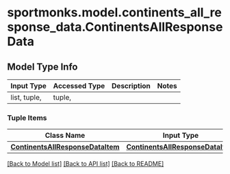 # sportmonks.model.continents_all_response_data.ContinentsAllResponseData

## Model Type Info
Input Type | Accessed Type | Description | Notes
------------ | ------------- | ------------- | -------------
list, tuple,  | tuple,  |  | 

### Tuple Items
Class Name | Input Type | Accessed Type | Description | Notes
------------- | ------------- | ------------- | ------------- | -------------
[**ContinentsAllResponseDataItem**](ContinentsAllResponseDataItem.md) | [**ContinentsAllResponseDataItem**](ContinentsAllResponseDataItem.md) | [**ContinentsAllResponseDataItem**](ContinentsAllResponseDataItem.md) |  | 

[[Back to Model list]](../../README.md#documentation-for-models) [[Back to API list]](../../README.md#documentation-for-api-endpoints) [[Back to README]](../../README.md)


